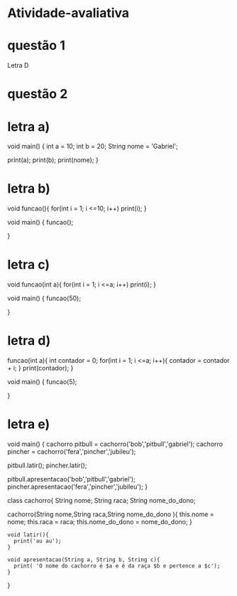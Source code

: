 # Atividade-avaliativa

# questão 1
Letra D

# questão 2
# letra a)

void main() {
int a = 10;
int b = 20;
String nome = 'Gabriel';
  
print(a);
print(b);
print(nome);
}

# letra b)

void funcao(){
    for(int i = 1; i <=10; i++)
      print(i);
}

void main() {
funcao();
  
}

# letra c)

void funcao(int a){
    for(int i = 1; i <=a; i++)
      print(i);
}

void main() {
funcao(50);
  
}

# letra d)

funcao(int a){
  int contador = 0;
    for(int i = 1; i <=a; i++){
      contador = contador + i;
    }
  print(contador);
}

void main() {
funcao(5);
  
}

# letra e)

void main() {
  cachorro pitbull = cachorro('bob','pitbull','gabriel');
  cachorro pincher = cachorro('fera','pincher','jubileu');
  
  pitbull.latir();
  pincher.latir();
  
  pitbull.apresentacao('bob','pitbull','gabriel');
  pincher.apresentacao('fera','pincher','jubileu');
}

class cachorro{
  String nome;
  String raca;
  String nome_do_dono;
  
  cachorro(String nome,String raca,String nome_do_dono ){
    this.nome = nome;
    this.raca = raca;
    this.nome_do_dono = nome_do_dono;
  }
    
    void latir(){
      print('au au');
    }
  
    void apresentacao(String a, String b, String c){
      print( 'O nome do cachorro é $a e é da raça $b e pertence a $c');
    }
}

